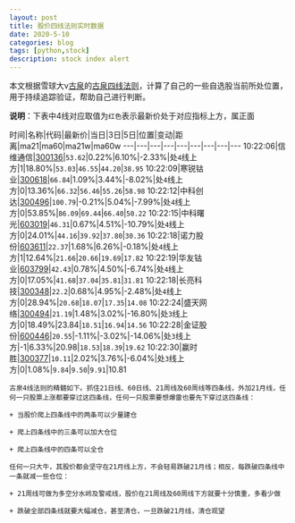 ```yaml
---
layout: post
title: 股价四线法则实时数据
date: 2020-5-10
categories: blog
tags: [python,stock]
description: stock index alert
---
```



本文根据雪球大v[古泉](https://xueqiu.com/u/7148646888)的[古泉四线法则](https://xueqiu.com/7148646888/130498192)，计算了自己的一些自选股当前所处位置，用于持续追踪验证，帮助自己进行判断。

**说明**：下表中4线对应取值为`红色`表示最新价处于对应指标上方，属正面

时间|名称|代码|最新价|当日|3日|5日|位置|变动|距离|ma21|ma60|ma21w|ma60w
---|---|---|---|---|---|---|---|---
10:22:06|信维通信|[300136](https://xueqiu.com/S/SZ300136)|`53.62`|0.22%|6.10%|-2.33%|处`4`线上方|1|18.80%|`53.03`|`46.55`|`44.20`|`38.95`
10:22:09|寒锐钴业|[300618](https://xueqiu.com/S/SZ300618)|`66.84`|1.09%|3.44%|-8.02%|处`4`线上方|0|13.36%|`66.32`|`56.46`|`55.26`|`58.98`
10:22:12|中科创达|[300496](https://xueqiu.com/S/SZ300496)|`100.79`|-0.21%|5.04%|-7.99%|处`4`线上方|0|53.85%|`86.09`|`69.44`|`66.40`|`50.22`
10:22:15|中科曙光|[603019](https://xueqiu.com/S/SH603019)|`46.31`|0.67%|4.51%|-10.79%|处`4`线上方|0|24.01%|`44.16`|`39.92`|`37.80`|`30.36`
10:22:18|诺力股份|[603611](https://xueqiu.com/S/SH603611)|`22.37`|1.68%|6.26%|-0.18%|处`4`线上方|1|12.64%|`21.66`|`20.66`|`19.69`|`17.82`
10:22:19|华友钴业|[603799](https://xueqiu.com/S/SH603799)|`42.43`|0.78%|4.50%|-6.74%|处`4`线上方|0|17.05%|`41.68`|`37.04`|`35.81`|`31.81`
10:22:18|长亮科技|[300348](https://xueqiu.com/S/SZ300348)|`22.2`|0.68%|4.95%|-2.48%|处`4`线上方|0|28.94%|`20.68`|`18.07`|`17.35`|`14.08`
10:22:24|盛天网络|[300494](https://xueqiu.com/S/SZ300494)|`21.19`|1.48%|3.02%|-16.80%|处`3`线上方|0|18.49%|23.84|`18.51`|`16.94`|`14.56`
10:22:28|金证股份|[600446](https://xueqiu.com/S/SH600446)|`20.55`|-1.11%|-3.02%|-14.06%|处`3`线上方|-1|6.33%|20.98|`18.53`|`18.39`|`19.62`
10:22:30|赢时胜|[300377](https://xueqiu.com/S/SZ300377)|`10.11`|2.02%|3.76%|-6.04%|处`3`线上方|0|1.08%|`9.84`|`9.50`|`9.91`|10.81

```
古泉4线法则的精髓如下。抓住21日线、60日线、21周线及60周线等四条线，外加21月线，任何一只股票上涨都要穿过这四条线，任何一只股票要想爆雷也要先下穿过这四条线：

+ 当股价爬上四条线中的两条可以少量建仓

+ 爬上四条线中的三条可以加大仓位

+ 爬上四条线中的四条可以全仓

任何一只大牛，其股价都会坚守在21月线上方，不会轻易跌破21月线；相反，每跌破四条线中一条就减一些仓位：

+ 21周线可做为多空分水岭及警戒线，股价在21周线及60周线下方就要十分慎重，多看少做

+ 跌破全部四条线就要大幅减仓，甚至清仓，一旦跌破21月线，清仓观望
```